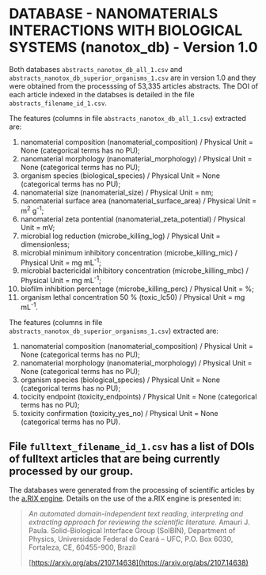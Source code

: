 DATABASE - NANOMATERIALS INTERACTIONS WITH BIOLOGICAL SYSTEMS (nanotox_db) - Version 1.0
===============================================================================

Both databases `abstracts_nanotox_db_all_1.csv` and `abstracts_nanotox_db_superior_organisms_1.csv` 
are in version 1.0 and they were obtained from the
processsing of 53,335 articles abstracts. The DOI of each
article indexed in the databses is detailed in the file
`abstracts_filename_id_1.csv`.

The features (columns in file `abstracts_nanotox_db_all_1.csv`) extracted are:

1. nanomaterial composition (nanomaterial_composition) / Physical Unit = None (categorical terms has no PU);
2. nanomaterial morphology (nanomaterial_morphology) / Physical Unit = None (categorical terms has no PU);
3. organism species (biological_species) / Physical Unit = None (categorical terms has no PU);
4. nanomaterial size (nanomaterial_size) / Physical Unit = nm;
5. nanomaterial surface area (nanomaterial_surface_area) / Physical Unit = m<sup>2</sup> g<sup>-1</sup>;
6. nanomaterial zeta pontential (nanomaterial_zeta_potential) / Physical Unit = mV;
7. microbial log reduction (microbe_killing_log) / Physical Unit = dimensionless;
8. microbial minimum inhibitory concentration (microbe_killing_mic) / Physical Unit = mg mL<sup>-1</sup>;
9. microbial bactericidal inhibitory concentration (microbe_killing_mbc) / Physical Unit = mg mL<sup>-1</sup>;
10. biofilm inhibition percentage (microbe_killing_perc) / Physical Unit = %;
11. organism lethal concentration 50 % (toxic_lc50) / Physical Unit = mg mL<sup>-1</sup>.

The features (columns in file `abstracts_nanotox_db_superior_organisms_1.csv`) extracted are:

1. nanomaterial composition (nanomaterial_composition) / Physical Unit = None (categorical terms has no PU);
2. nanomaterial morphology (nanomaterial_morphology) / Physical Unit = None (categorical terms has no PU);
3. organism species (biological_species) / Physical Unit = None (categorical terms has no PU);
4. tocicity endpoint (toxicity_endpoints) / Physical Unit = None (categorical terms has no PU);
5. toxicity confirmation (toxicity_yes_no) / Physical Unit = None (categorical terms has no PU).

File `fulltext_filename_id_1.csv` has a list of DOIs of fulltext articles that are being currently processed by our group. 
-------------------------------------------------------------------------------

The databases were generated from the
processing of scientific articles by the [a.RIX
engine](https://github.com/amaurijp/aRIX). Details on the use of the a.RIX
engine is presented in:

> *An automated domain-independent text reading, interpreting and extracting
> approach for reviewing the scientific literature.*
> Amauri J. Paula.
> Solid-Biological Interface Group (SolBIN), Department of Physics,
> Universidade Federal
> do Ceará – UFC, P.O. Box 6030, Fortaleza, CE, 60455-900, Brazil
>
> [https://arxiv.org/abs/2107.14638](https://arxiv.org/abs/2107.14638)
